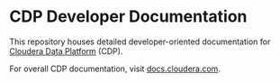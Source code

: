 # CDP Developer Documentation

This repository houses detailed developer-oriented documentation for
[Cloudera Data Platform](https://www.cloudera.com/products/cloudera-data-platform.html)
(CDP).

For overall CDP documentation, visit [docs.cloudera.com](https://docs.cloudera.com/).

